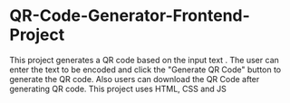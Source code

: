# QR-Code-Generator-Frontend-Project
This project generates a QR code based on the input text . The user can enter the text to be encoded and click the "Generate QR Code" button to generate the QR code. Also users can download the QR Code after generating QR code. This project uses HTML, CSS and JS 
